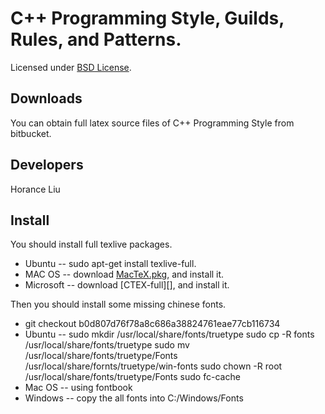 C++ Programming Style, Guilds, Rules, and Patterns.
=============
Licensed under [BSD License][].

Downloads
---------
You can obtain full latex source files of C++ Programming Style from bitbucket.

Developers
----------------
Horance Liu

Install
---------------
You should install full texlive packages.
 * Ubuntu -- sudo apt-get install texlive-full.
 * MAC OS -- download [MacTeX.pkg][], and install it.
 * Microsoft -- download [CTEX-full][], and install it.

Then you should install some missing chinese fonts.
 * git checkout b0d807d76f78a8c686a38824761eae77cb116734
 * Ubuntu -- sudo mkdir /usr/local/share/fonts/truetype
             sudo cp -R fonts /usr/local/share/fonts/truetype
             sudo mv /usr/local/share/fonts/truetype/Fonts /usr/local/share/fornts/truetype/win-fonts
             sudo chown -R root /usr/local/share/fonts/truetype/Fonts
             sudo fc-cache
 * Mac OS -- using fontbook
 * Windows -- copy the all fonts into C:/Windows/Fonts

[BSD License]: http://opensource.org/licenses/BSD-3-Clause
[MacTeX.pkg]: http://tug.org/mactex/

